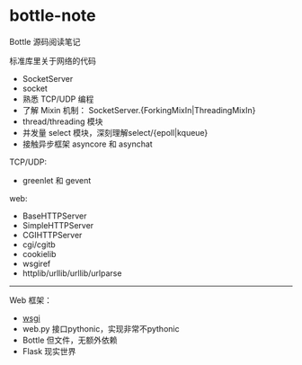 # bottle-note
Bottle 源码阅读笔记




标准库里关于网络的代码

+ SocketServer
+ socket
+ 熟悉 TCP/UDP 编程
+ 了解 Mixin 机制： SocketServer.{ForkingMixIn|ThreadingMixIn}
+ thread/threading 模块
+ 并发量 select 模块，深刻理解select/{epoll|kqueue}
+ 接触异步框架 asyncore 和 asynchat


TCP/UDP:
+ greenlet 和 gevent

web:
+ BaseHTTPServer
+ SimpleHTTPServer
+ CGIHTTPServer
+ cgi/cgitb
+ cookielib
+ wsgiref
+ httplib/urllib/urllib/urlparse



---


Web 框架：

+ [wsgi](http://wsgi.readthedocs.io/en/latest/index.html)
+ web.py 接口pythonic，实现非常不pythonic
+ Bottle 但文件，无额外依赖
+ Flask 现实世界
